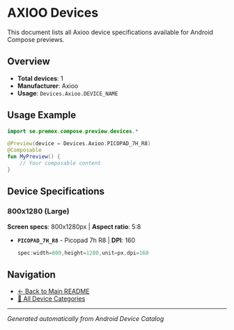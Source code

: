 # AXIOO Devices

This document lists all Axioo device specifications available for Android Compose previews.

## Overview

- **Total devices**: 1
- **Manufacturer**: Axioo
- **Usage**: `Devices.Axioo.DEVICE_NAME`

## Usage Example

```kotlin
import se.premex.compose.preview.devices.*

@Preview(device = Devices.Axioo.PICOPAD_7H_R8)
@Composable
fun MyPreview() {
    // Your composable content
}
```

## Device Specifications

### 800x1280 (Large)

**Screen specs**: 800x1280px | **Aspect ratio**: 5:8

- **`PICOPAD_7H_R8`** - Picopad 7h R8 | **DPI**: 160
  ```kotlin
  spec:width=800,height=1280,unit=px,dpi=160
  ```

## Navigation

- [← Back to Main README](../../README.md)
- [📱 All Device Categories](../README.md)

---
*Generated automatically from Android Device Catalog*
